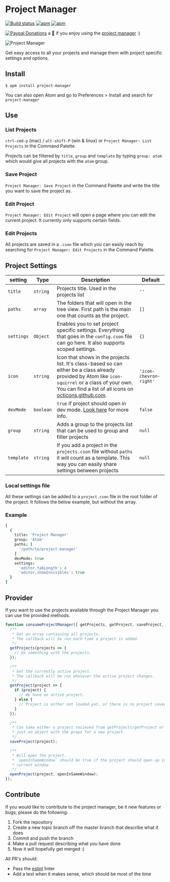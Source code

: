 # Project Manager
[![Build status](https://travis-ci.org/danielbrodin/atom-project-manager.svg?branch=master)](https://travis-ci.org/danielbrodin/atom-project-manager/)
[![apm](https://img.shields.io/apm/dm/project-manager.svg)](https://atom.io/packages/project-manager)
[![apm](https://img.shields.io/apm/v/project-manager.svg)]()

[![Paypal Donations](https://www.paypalobjects.com/en_US/i/btn/btn_donate_SM.gif)](https://www.paypal.com/cgi-bin/webscr?cmd=_donations&business=DR4XQWAZV6M2A&lc=SE&item_name=Project%20Manager&item_number=atom%2dproject%2dmanager&currency_code=EUR&bn=PP%2dDonationsBF%3abtn_donate_SM%2egif%3aNonHosted) a :beer: if you enjoy using the [project manager](https://github.com/danielbrodin/atom-project-manager) :)

![Project Manager](https://raw.github.com/danielbrodin/atom-project-manager/master/project-manager.gif)


Get easy access to all your projects and manage them with project specific settings and options.

## Install
```
$ apm install project-manager
```
You can also open Atom and go to Preferences > Install and search for `project-manager`


## Use
### List Projects
`ctrl-cmd-p` (mac) / `alt-shift-P` (win & linux) or `Project Manager: List Projects` in the Command Palette.

Projects can be filtered by `title`, `group` and `template` by typing `group: atom` which would give all projects with the `atom` group.


### Save Project
`Project Manager: Save Project` in the Command Palette and write the title you want to save the project as.

### Edit Project
`Project Manager: Edit Project` will open a page where you can edit the current project. It currently only supports certain fields.

### Edit Projects
All projects are saved in a `.cson` file which you can easily reach by searching for `Project Manager: Edit Projects` in the Command Palette.

## Project Settings

setting    | Type      | Description                                                                                                                                           | Default               
-----------|-----------|-------------------------------------------------------------------------------------------------------------------------------------------------------|-----------------------
`title`    | `string`  | Projects title. Used in the projects list                                                                                                | `''`                  
`paths`    | `array`   | The folders that will open in the tree view. First path is the main one that counts as the project.                                                   | `[]`                  
`settings` | `Object`  | Enables you to set project specific settings. Everything that goes in the `config.cson` file can go here. It also supports scoped settings.           | `{}`                  
`icon`     | `string`  | Icon that shows in the projects list. It's class-based so can either be a class already provided by Atom like `icon-squirrel` or a class of your own. You can find a list of all icons on [octicons.github.com](https://octicons.github.com/). | `'icon-chevron-right'`
`devMode`  | `boolean` | `true` if project should open in dev mode. [Look here][devMode] for more info.                                                                        | `false`               
`group`    | `string`  | Adds a group to the projects list that can be used to group and filter projects                                                                       | `null`                
`template` | `string`  | If you add a project in the `projects.cson` file without `paths` it will count as a template. This way you can easily share settings between projects | `null`                

### Local settings file
All these settings can be added to a `project.cson` file in the root folder of the project. It follows the below example, but without the array.

### Example
```coffeescript
[
  {
    title: 'Project Manager'
    group: 'Atom'
    paths: [
      '/path/to/project-manager'
    ]
    devMode: true
    settings:
      'editor.tabLength': 4
      'editor.showInvisibles': true
  }
]

```

## Provider
If you want to use the projects available through the Project Manager you can use the provided methods.

```javascript
function consumeProjectManager({ getProjects, getProject, saveProject, openProject } => {
  /**
   * Get an array containing all projects.
   * The callback will be run each time a project is added.
   */
  getProjects(projects => {
    // Do something with the projects.
  });

  /**
   * Get the currently active project.
   * The callback will be run whenever the active project changes.
   */
  getProject(project => {
    if (project) {
      // We have an active project.
    } else {
      // Project is either not loaded yet, or there is no project saved.
    }
  });

  /**
   * Can take either a project recieved from getProjects/getProject or
   * just an object with the props for a new project.
   */
  saveProject(project);

  /**
   * Will open the project.
   * `openInSameWindow` should be true if the project should open up in the
   * current window.
   */
  openProject(project, openInSameWindow);
});

```


## Contribute
If you would like to contribute to the project manager, be it new features or bugs,
please do the following:

1. Fork the repository
2. Create a new topic branch off the master branch that describe what it does
3. Commit and push the branch
4. Make a pull request describing what you have done
5. Now it will hopefully get merged :)

All PR's should:
- Pass the [eslint](https://atom.io/packages/linter-eslint) linter
- Add a test when it makes sense, which should be most of the time

[devMode]: https://atom.io/docs/api/v1.11.2/AtomEnvironment#instance-open
